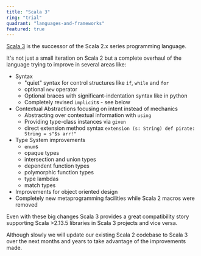 ```yaml
---
title: "Scala 3"
ring: "trial"
quadrant: "languages-and-frameworks"
featured: true
---
```


[Scala 3](https://docs.scala-lang.org/scala3/) is the successor of the Scala 2.x series programming language.

It's not just a small iteration on Scala 2 but a complete overhaul of the language trying to improve in several areas like:
* Syntax
  * "quiet" syntax for control structures like `if`, `while` and `for`
  * optional `new` operator
  * Optional braces with significant-indentation syntax like in python
  * Completely revised `implicit`s - see below
* Contextual Abstractions focusing on intent instead of mechanics
  * Abstracting over contextual information with `using`
  * Providing type-class instances via `given`
  * direct extension method syntax `extension (s: String) def pirate: String = s"$s arr!"`
* Type System improvements
  * `enum`s 
  * opaque types
  * intersection and union types
  * dependent function types
  * polymorphic function types
  * type lambdas
  * match types
* Improvements for object oriented design
* Completely new metaprogramming facilities while Scala 2 macros were removed

Even with these big changes Scala 3 provides a great compatibility story supporting Scala >2.13.5 libraries in Scala 3 projects and vice versa.

Although slowly we will update our existing Scala 2 codebase to Scala 3 over the next months and years to take advantage of the improvements made.